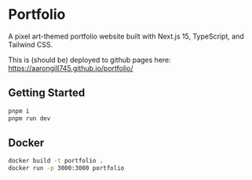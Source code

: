 # Portfolio

A pixel art-themed portfolio website built with Next.js 15, TypeScript, and Tailwind CSS.

This is (should be) deployed to github pages here: https://aarongill745.github.io/portfolio/

## Getting Started

```bash
pnpm i
pnpm run dev
```

## Docker

```bash
docker build -t portfolio .
docker run -p 3000:3000 portfolio
```